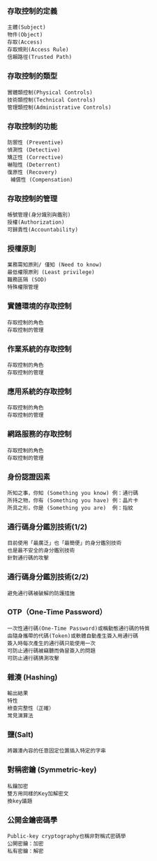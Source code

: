 ### 存取控制的定義
```
主體(Subject)
物件(Object)
存取(Access)
存取規則(Access Rule)
信賴路徑(Trusted Path)
```

### 存取控制的類型
```
實體類控制(Physical Controls)
技術類控制(Technical Controls)
管理類控制(Administrative Controls)
```

### 存取控制的功能
```
防禦性 (Preventive)
偵測性 (Detective)
矯正性 (Corrective)
嚇阻性 (Deterrent)
復原性 (Recovery)
 補償性 (Compensation)
```

### 存取控制的管理
```
帳號管理(身分識別與鑑別)
授權(Authorization)
可歸責性(Accountability)
```
### 授權原則
```
業務需知原則/ 僅知 (Need to know)
最低權限原則 (Least privilege)
職務區隔 (SOD)
特殊權限管理
```

### 實體環境的存取控制
```
存取控制的角色
存取控制的管理
```
### 作業系統的存取控制
```
存取控制的角色
存取控制的管理
```

### 應用系統的存取控制
```
存取控制的角色
存取控制的管理
```

### 網路服務的存取控制
```
存取控制的角色
存取控制的管理
```

### 身份認證因素
```
所知之事，你知 (Something you know) 例：通行碼
所持之物，你有 (Something you have) 例：晶片卡
所具之形，你是 (Something you are)  例：指紋
```

### 通行碼身分鑑別技術(1/2)
```
目前使用「最廣泛」也「最簡便」的身分鑑別技術
也是最不安全的身分鑑別技術
針對通行碼的攻擊
```

### 通行碼身分鑑別技術(2/2)
```
避免通行碼被破解的防護措施
```

### OTP（One-Time Password）
```
一次性通行碼(One-Time Password)或稱動態通行碼的特質
由隨身攜帶的代碼(Token)或軟體自動產生簽入用通行碼
簽入時每次產生的通行碼只能使用一次
可防止通行碼被竊聽而偽冒簽入的問題
可防止通行碼猜測攻擊
```

### 雜湊 (Hashing)
```
輸出結果
特性
檢查完整性（正確）
常見演算法
```
### 鹽(Salt)
```
將雜湊內容的任意固定位置插入特定的字串
```
### 對稱密鑰 (Symmetric-key)
```
私鑰加密
雙方用同樣的Key加解密文
換key議題
```

### 公開金鑰密碼學
```
Public-key cryptography也稱非對稱式密碼學
公開密鑰：加密
私有密鑰：解密
```


